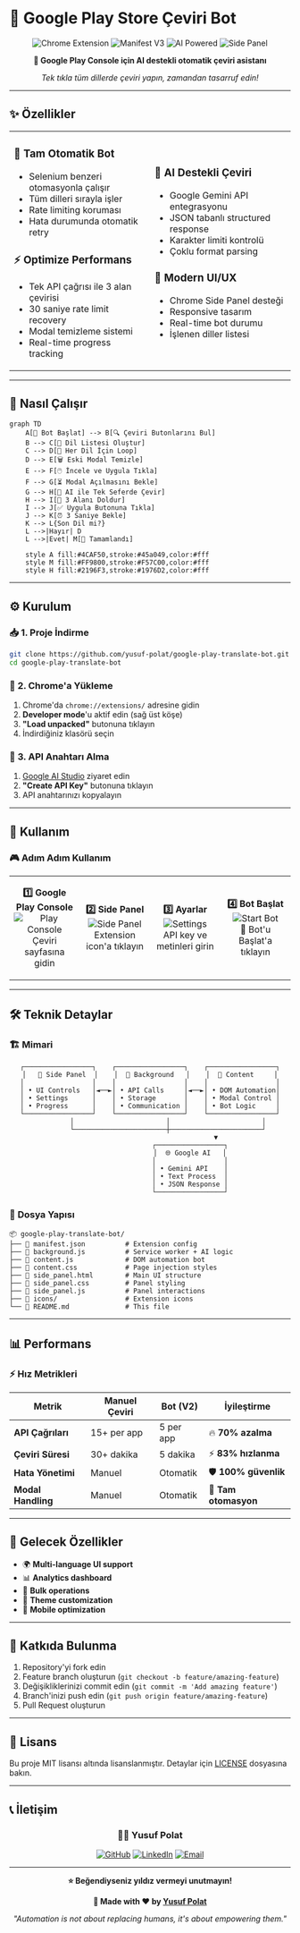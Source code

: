 # 🚀 Google Play Store Çeviri Bot

<div align="center">

![Chrome Extension](https://img.shields.io/badge/Chrome-Extension-4285F4?style=for-the-badge&logo=googlechrome&logoColor=white)
![Manifest V3](https://img.shields.io/badge/Manifest-V3-34A853?style=for-the-badge&logo=google&logoColor=white)
![AI Powered](https://img.shields.io/badge/AI-Powered-FF6B6B?style=for-the-badge&logo=openai&logoColor=white)
![Side Panel](https://img.shields.io/badge/Side-Panel-1976D2?style=for-the-badge&logo=chrome&logoColor=white)

**🤖 Google Play Console için AI destekli otomatik çeviri asistanı**

*Tek tıkla tüm dillerde çeviri yapın, zamandan tasarruf edin!*

</div>

---

## ✨ Özellikler

<table>
<tr>
<td width="50%">

### 🤖 **Tam Otomatik Bot**
- Selenium benzeri otomasyonla çalışır
- Tüm dilleri sırayla işler
- Rate limiting koruması
- Hata durumunda otomatik retry

### ⚡ **Optimize Performans**
- Tek API çağrısı ile 3 alan çevirisi
- 30 saniye rate limit recovery
- Modal temizleme sistemi
- Real-time progress tracking

</td>
<td width="50%">

### 🧠 **AI Destekli Çeviri**
- Google Gemini API entegrasyonu
- JSON tabanlı structured response
- Karakter limiti kontrolü
- Çoklu format parsing

### 📱 **Modern UI/UX**
- Chrome Side Panel desteği
- Responsive tasarım
- Real-time bot durumu
- İşlenen diller listesi

</td>
</tr>
</table>

---

## 🎯 Nasıl Çalışır

```mermaid
graph TD
    A[🚀 Bot Başlat] --> B[🔍 Çeviri Butonlarını Bul]
    B --> C[📝 Dil Listesi Oluştur]
    C --> D[🔄 Her Dil İçin Loop]
    D --> E[🗑️ Eski Modal Temizle]
    E --> F[🖱️ İncele ve Uygula Tıkla]
    F --> G[⏳ Modal Açılmasını Bekle]
    G --> H[🤖 AI ile Tek Seferde Çevir]
    H --> I[📝 3 Alanı Doldur]
    I --> J[✅ Uygula Butonuna Tıkla]
    J --> K[⏰ 3 Saniye Bekle]
    K --> L{Son Dil mi?}
    L -->|Hayır| D
    L -->|Evet| M[🎉 Tamamlandı]
    
    style A fill:#4CAF50,stroke:#45a049,color:#fff
    style M fill:#FF9800,stroke:#F57C00,color:#fff
    style H fill:#2196F3,stroke:#1976D2,color:#fff
```

---

## ⚙️ Kurulum

### 📥 **1. Proje İndirme**

```bash
git clone https://github.com/yusuf-polat/google-play-translate-bot.git
cd google-play-translate-bot
```

### 🔧 **2. Chrome'a Yükleme**

1. Chrome'da `chrome://extensions/` adresine gidin
2. **Developer mode**'u aktif edin (sağ üst köşe)
3. **"Load unpacked"** butonuna tıklayın
4. İndirdiğiniz klasörü seçin

### 🔑 **3. API Anahtarı Alma**

1. [Google AI Studio](https://makersuite.google.com/app/apikey) ziyaret edin
2. **"Create API Key"** butonuna tıklayın
3. API anahtarınızı kopyalayın

---

## 🔧 Kullanım

### 🎮 **Adım Adım Kullanım**

<table>
<tr>
<td align="center" width="25%">

**1️⃣ Google Play Console**
<br>
<img src="https://img.shields.io/badge/Play-Console-34A853?style=flat-square&logo=googleplay&logoColor=white" alt="Play Console">
<br>
Çeviri sayfasına gidin

</td>
<td align="center" width="25%">

**2️⃣ Side Panel**
<br>
<img src="https://img.shields.io/badge/Side-Panel-1976D2?style=flat-square&logo=chrome&logoColor=white" alt="Side Panel">
<br>
Extension icon'a tıklayın

</td>
<td align="center" width="25%">

**3️⃣ Ayarlar**
<br>
<img src="https://img.shields.io/badge/API-Settings-FF9800?style=flat-square&logo=key&logoColor=white" alt="Settings">
<br>
API key ve metinleri girin

</td>
<td align="center" width="25%">

**4️⃣ Bot Başlat**
<br>
<img src="https://img.shields.io/badge/Start-Bot-4CAF50?style=flat-square&logo=play&logoColor=white" alt="Start Bot">
<br>
🤖 Bot'u Başlat'a tıklayın

</td>
</tr>
</table>

---

## 🛠️ Teknik Detaylar

### 🏗️ **Mimari**

<div align="center">

```
┌─────────────────┐    ┌─────────────────┐    ┌─────────────────┐
│   📱 Side Panel  │    │  🧠 Background   │    │  🤖 Content     │
│                 │    │                 │    │                 │
│ • UI Controls   │◄──►│ • API Calls     │◄──►│ • DOM Automation│
│ • Settings      │    │ • Storage       │    │ • Modal Control │
│ • Progress      │    │ • Communication │    │ • Bot Logic     │
└─────────────────┘    └─────────────────┘    └─────────────────┘
         │                       │                       │
         └───────────────────────┼───────────────────────┘
                                 ▼
                    ┌─────────────────┐
                    │  🌐 Google AI   │
                    │                 │
                    │ • Gemini API    │
                    │ • Text Process  │
                    │ • JSON Response │
                    └─────────────────┘
```

</div>

### 📁 **Dosya Yapısı**

```
📦 google-play-translate-bot/
├── 📄 manifest.json          # Extension config
├── 📄 background.js          # Service worker + AI logic
├── 📄 content.js             # DOM automation bot
├── 📄 content.css            # Page injection styles
├── 📄 side_panel.html        # Main UI structure
├── 📄 side_panel.css         # Panel styling
├── 📄 side_panel.js          # Panel interactions
├── 📁 icons/                 # Extension icons
└── 📄 README.md              # This file
```

---

## 📊 Performans

### ⚡ **Hız Metrikleri**

<div align="center">

| Metrik | Manuel Çeviri | Bot (V2) | İyileştirme |
|--------|---------------|----------|-------------|
| **API Çağrıları** | 15+ per app | 5 per app | 🔥 **70% azalma** |
| **Çeviri Süresi** | 30+ dakika | 5 dakika | ⚡ **83% hızlanma** |
| **Hata Yönetimi** | Manuel | Otomatik | 🛡️ **100% güvenlik** |
| **Modal Handling** | Manuel | Otomatik | 🤖 **Tam otomasyon** |

</div>

---

## 🚀 Gelecek Özellikler

- 🌍 **Multi-language UI support**
- 📊 **Analytics dashboard**
- 🔄 **Bulk operations**
- 🎨 **Theme customization**
- 📱 **Mobile optimization**

---

## 🤝 Katkıda Bulunma

1. Repository'yi fork edin
2. Feature branch oluşturun (`git checkout -b feature/amazing-feature`)
3. Değişikliklerinizi commit edin (`git commit -m 'Add amazing feature'`)
4. Branch'inizi push edin (`git push origin feature/amazing-feature`)
5. Pull Request oluşturun

---

## 📄 Lisans

Bu proje MIT lisansı altında lisanslanmıştır. Detaylar için [LICENSE](LICENSE) dosyasına bakın.

---

## 📞 İletişim

<div align="center">

### 👨‍💻 **Yusuf Polat**

[![GitHub](https://img.shields.io/badge/GitHub-yusuf--polat-181717?style=for-the-badge&logo=github&logoColor=white)](https://github.com/yusuf-polat)
[![LinkedIn](https://img.shields.io/badge/LinkedIn-Connect-0077B5?style=for-the-badge&logo=linkedin&logoColor=white)](https://linkedin.com/in/yusuf-polat)
[![Email](https://img.shields.io/badge/Email-Contact-D14836?style=for-the-badge&logo=gmail&logoColor=white)](mailto:contact@yusufpolat.dev)

---

**⭐ Beğendiyseniz yıldız vermeyi unutmayın!**

**🚀 Made with ❤️ by [Yusuf Polat](https://github.com/yusuf-polat)**

*"Automation is not about replacing humans, it's about empowering them."*

</div>